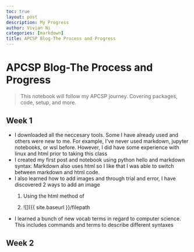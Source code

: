 ```yaml
---
toc: true
layout: post
description: My Progress
author: Vivian Ni
categories: [markdown]
title: APCSP Blog-The Process and Progress
---
```


# APCSP Blog-The Process and Progress
>This notebook will follow my APCSP journey. Covering packages, code, setup, and more.

## Week 1
- I downloaded all the neccesary tools. Some I have already used and others were new to me. For example, I've never used markdown, jupyter notebooks, or wsl before. However, I did have some experience with linux and html prior to taking this class
- I created my first post and notebook using python hello and markdown syntax. Markdown also uses html so I like that I was able to switch between markdown and html code.
- I also learned how to add images and through trial and error, I have discovered 2 ways to add an image
    1. <p>Using the html method of <img scr= > </p>
    2. <p>![]({{ site.baseurl }}/filepath</p>
- I learned a bunch of new vocab terms in regard to computer science. This includes commands and terms to describe different syntaxes

## Week 2